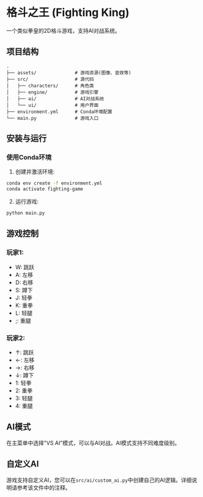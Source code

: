 # 格斗之王 (Fighting King)

一个类似拳皇的2D格斗游戏，支持AI对战系统。

## 项目结构

```
.
├── assets/              # 游戏资源(图像、音效等)
├── src/                 # 源代码
│   ├── characters/      # 角色类
│   ├── engine/          # 游戏引擎
│   ├── ai/              # AI对战系统
│   └── ui/              # 用户界面
├── environment.yml      # Conda环境配置
└── main.py              # 游戏入口
```

## 安装与运行

### 使用Conda环境

1. 创建并激活环境:
```bash
conda env create -f environment.yml
conda activate fighting-game
```

2. 运行游戏:
```bash
python main.py
```

## 游戏控制

### 玩家1:
- W: 跳跃
- A: 左移
- D: 右移
- S: 蹲下
- J: 轻拳
- K: 重拳
- L: 轻腿
- ;: 重腿

### 玩家2:
- ↑: 跳跃
- ←: 左移
- →: 右移
- ↓: 蹲下
- 1: 轻拳
- 2: 重拳
- 3: 轻腿
- 4: 重腿

## AI模式

在主菜单中选择"VS AI"模式，可以与AI对战。AI模式支持不同难度级别。

## 自定义AI

游戏支持自定义AI，您可以在`src/ai/custom_ai.py`中创建自己的AI逻辑。详细说明请参考该文件中的注释。 
